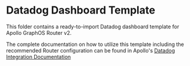 # Datadog Dashboard Template

This folder contains a ready-to-import Datadog dashboard template for Apollo GraphOS Router v2.

The complete documentation on how to utilize this template including the recommended Router
configuration can be found in Apollo's
[Datadog Integration Documentation](https://www.apollographql.com/docs/graphos/routing/observability/router-telemetry-otel/apm-guides/datadog)
